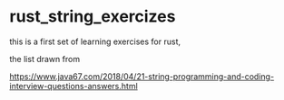 # rust_string_exercizes
this is a first set of learning exercises for rust,

the list drawn from

https://www.java67.com/2018/04/21-string-programming-and-coding-interview-questions-answers.html
